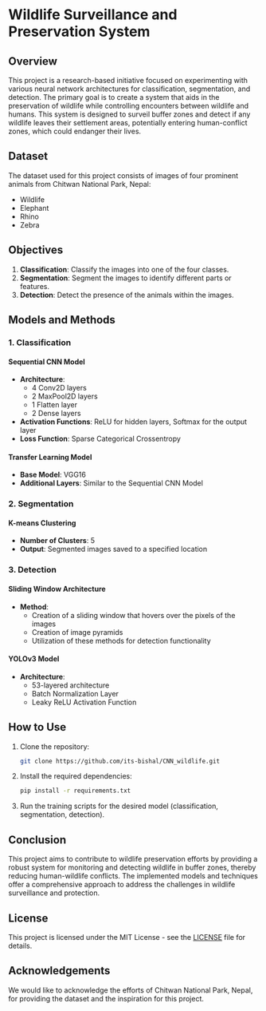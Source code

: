 # Wildlife Surveillance and Preservation System

## Overview

This project is a research-based initiative focused on experimenting with various neural network architectures for classification, segmentation, and detection. The primary goal is to create a system that aids in the preservation of wildlife while controlling encounters between wildlife and humans. This system is designed to surveil buffer zones and detect if any wildlife leaves their settlement areas, potentially entering human-conflict zones, which could endanger their lives.

## Dataset

The dataset used for this project consists of images of four prominent animals from Chitwan National Park, Nepal:
- Wildlife
- Elephant
- Rhino
- Zebra

## Objectives

1. **Classification**: Classify the images into one of the four classes.
2. **Segmentation**: Segment the images to identify different parts or features.
3. **Detection**: Detect the presence of the animals within the images.

## Models and Methods

### 1. Classification

#### Sequential CNN Model
- **Architecture**:
  - 4 Conv2D layers
  - 2 MaxPool2D layers
  - 1 Flatten layer
  - 2 Dense layers
- **Activation Functions**: ReLU for hidden layers, Softmax for the output layer
- **Loss Function**: Sparse Categorical Crossentropy

#### Transfer Learning Model
- **Base Model**: VGG16
- **Additional Layers**: Similar to the Sequential CNN Model

### 2. Segmentation

#### K-means Clustering
- **Number of Clusters**: 5
- **Output**: Segmented images saved to a specified location

### 3. Detection

#### Sliding Window Architecture
- **Method**:
  - Creation of a sliding window that hovers over the pixels of the images
  - Creation of image pyramids
  - Utilization of these methods for detection functionality

#### YOLOv3 Model
- **Architecture**:
  - 53-layered architecture
  - Batch Normalization Layer
  - Leaky ReLU Activation Function

## How to Use

1. Clone the repository: 
   ```sh
   git clone https://github.com/its-bishal/CNN_wildlife.git
   ```
2. Install the required dependencies:
   ```sh
   pip install -r requirements.txt
   ```
3. Run the training scripts for the desired model (classification, segmentation, detection).

## Conclusion

This project aims to contribute to wildlife preservation efforts by providing a robust system for monitoring and detecting wildlife in buffer zones, thereby reducing human-wildlife conflicts. The implemented models and techniques offer a comprehensive approach to address the challenges in wildlife surveillance and protection.

## License

This project is licensed under the MIT License - see the [LICENSE](LICENSE) file for details.

## Acknowledgements

We would like to acknowledge the efforts of Chitwan National Park, Nepal, for providing the dataset and the inspiration for this project.
